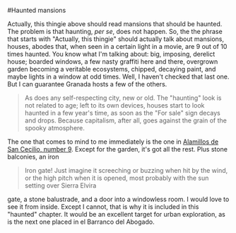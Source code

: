 #Haunted mansions

Actually, this thingie above should read mansions that should be haunted. The problem is that haunting, *per se*, does not happen. So, the the phrase that starts with "Actually, this thingie" should actually talk about mansions, houses, abodes that, when seen in a certain light in a movie, are 9 out of 10 times haunted.
You know what I'm talking about: big, imposing, derelict house; boarded windows, a few nasty graffiti here and there, overgrown garden becoming a veritable ecosystems, chipped, decaying paint, and maybe lights in a window at odd times. Well, I haven't checked that last one. But I can guarantee Granada hosts a few of the others.
>As does any self-respecting city, new or old. The "haunting" look is not related to age; left to its own devices, houses start to look haunted in a few year's time, as soon as the "For sale" sign decays and drops. Because capitalism, after all, goes against the grain of the spooky atmosphere. 

The one that comes to mind to me immediately is the one in
[Alamillos de San Cecilio, number 9](https://www.google.es/maps/@37.174618,-3.593425,3a,75y,34.29h,90.04t/data=!3m4!1e1!3m2!1sUdLGb1Md4HS3MrGCiYNDlg!2e0?hl=es). Except
for the garden, it's got all the rest. Plus stone balconies, an iron

> Iron gate! Just imagine it screeching or buzzing when hit by the
> wind, or the high pitch when it is opened, most probably with the
> sun setting over Sierra Elvira

gate, a stone balustrade, and a door into a windowless room. I would love
to see it from inside. Except I cannot, that is why it is included in
this "haunted" chapter. It would be an excellent target for urban exploration, as is the next one placed in el Barranco del Abogado. 

